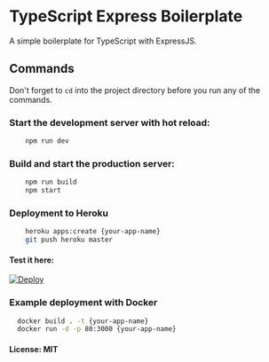 # TypeScript Express Boilerplate

A simple boilerplate for TypeScript with ExpressJS.

## Commands
Don't forget to ```cd``` into the project directory before you run any of the commands.

### Start the development server with hot reload: 
```sh
    npm run dev
```
### Build and start the production server: 
```sh
    npm run build
    npm start
```

### Deployment to Heroku
```sh
    heroku apps:create {your-app-name}
    git push heroku master
```

#### Test it here:
[![Deploy](https://www.herokucdn.com/deploy/button.svg)](https://heroku.com/deploy?template=https://github.com/yigitusta/typescript-express-boilerplate)

### Example deployment with Docker
```sh
  docker build . -t {your-app-name}
  docker run -d -p 80:3000 {your-app-name}
```
#### License: MIT